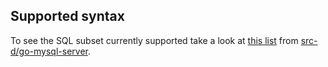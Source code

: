 ## Supported syntax

To see the SQL subset currently supported take a look at [this list](https://github.com/src-d/go-mysql-server/blob/31ad0f968a8823de219f1db70e2b4890f06ff48b/SUPPORTED.md) from [src-d/go-mysql-server](https://github.com/src-d/go-mysql-server).

